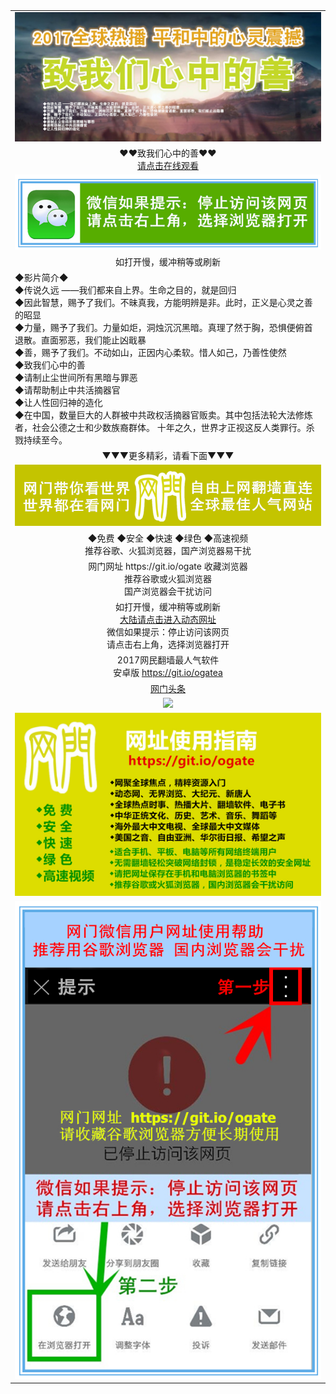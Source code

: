<table>
  <tr>
<td align=center><img src="https://raw.githubusercontent.com/wnel2017/ku/master/shan3.jpg"/></td><br/>
  <tr>
   <td align=center>
❤❤致我们心中的善❤❤<br/>
<a href="https://s3.ap-south-1.amazonaws.com/ogatem/oGate.htm?c817056&from=wnel">请点击在线观看</a><br/>
   </tr>
  <tr>
      <td align=center><img src="https://raw.githubusercontent.com/wnel2017/ku/master/%E5%BE%AE%E4%BF%A1%E8%AF%B4%E6%98%8E1.jpg"/></td>
  </tr>
  <tr>
  <td align=center>
如打开慢，缓冲稍等或刷新<br/>
</tr>
  <tr>
     <td align=left>
◆影片简介◆<br/>
◆传说久远 ——我们都来自上界。生命之目的，就是回归<br/>
◆因此智慧，赐予了我们。不昧真我，方能明辨是非。此时，正义是心灵之善的昭显<br/>
◆力量，赐予了我们。力量如炬，洞烛沉沉黑暗。真理了然于胸，恐惧便俯首退散。直面邪恶，我们能止凶戢暴<br/>
◆善，赐予了我们。不动如山，正因内心柔软。惜人如己，乃善性使然<br/>
◆致我们心中的善<br/>
◆请制止尘世间所有黑暗与罪恶<br/>
◆请帮助制止中共活摘器官<br/>
◆让人性回归神的造化<br/>
◆在中国，数量巨大的人群被中共政权活摘器官贩卖。其中包括法轮大法修炼者，社会公德之士和少数族裔群体。 十年之久，世界才正视这反人类罪行。杀戮持续至今。 <br/>
</tr>
  <tr>
<tr><td align=center>▼▼▼更多精彩，请看下面▼▼▼<br/>
  </tr>
  <tr>
  <tr>
    <td align=center><img src="https://raw.githubusercontent.com/wnel2017/ku/master/ogate6.jpg" /></td>
  </tr>
  <tr>
<td align=center>◆免费  ◆安全  ◆快速  ◆绿色  ◆高速视频<br/>
推荐谷歌、火狐浏览器，国产浏览器易干扰<br/>
       </td>
  </tr>
  <tr>
<td align=center>网门网址 https://git.io/ogate 收藏浏览器<br/>
推荐谷歌或火狐浏览器<br/>
国产浏览器会干扰访问<br/>
    </td>
  </tr>
  <tr>
    <td align=center>
如打开慢，缓冲稍等或刷新<br/>
<a href="https://s3.ap-south-1.amazonaws.com/ogatem/oGate.htm?from=wnel">大陆请点击进入动态网址</a><br/>
微信如果提示：停止访问该网页<br/>
请点击右上角，选择浏览器打开<br/>
    </td>
  </tr>
  <tr>
      <td align=center>
2017网民翻墙最人气软件<br/>
安卓版 <a href="https://raw.githubusercontent.com/ogate/up/master/ogate.apk?og">https://git.io/ogatea</a><br/>
  </tr>
  <tr>
    <td align=center>
<a target="_blank" href="https://s3.ap-south-1.amazonaws.com/ogatem/oGate.htm?ogNews&from=wnel">网门头条</a><br/>
    </td>
  </tr>
  <tr>
    <td align=center><img src="https://cloud.githubusercontent.com/assets/11880933/15631437/70d0a74e-259d-11e6-946f-6237b4b657bd.jpg"/></td>
  </tr>
  <tr>
      <td align=center><img src="https://raw.githubusercontent.com/wnel2017/ku/master/%E4%BD%BF%E7%94%A8%E6%8C%87%E5%8D%971.jpg"/></td>
  </tr>
  <tr>
      <td align=center><img src="https://raw.githubusercontent.com/wnel2017/ku/master/%E5%BE%AE%E4%BF%A1%E8%AF%B4%E6%98%8E.jpg"/></td>

</table>    
